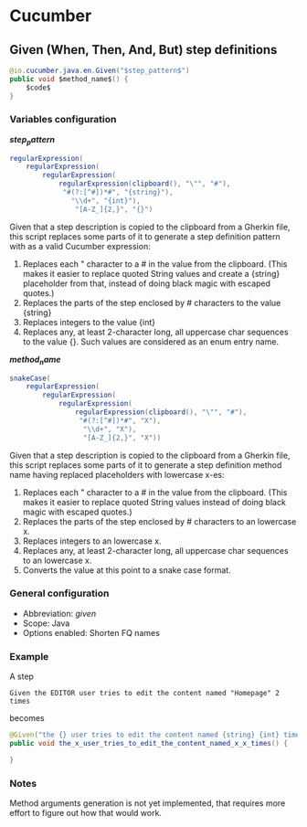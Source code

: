 # Cucumber

## Given (When, Then, And, But) step definitions

```java
@io.cucumber.java.en.Given("$step_pattern$")
public void $method_name$() {
    $code$
}
```

### Variables configuration

**$step_pattern$**

```java
regularExpression(
    regularExpression(
        regularExpression(
            regularExpression(clipboard(), "\"", "#"),
             "#(?:[^#])*#", "{string}"),
               "\\d+", "{int}"),
                "[A-Z_]{2,}", "{}")
```

Given that a step description is copied to the clipboard from a Gherkin file, this script replaces some parts of it to generate a step definition pattern with as a valid Cucumber expression:
1. Replaces each " character to a # in the value from the clipboard. (This makes it easier to replace quoted String values and create a {string} placeholder from that, instead of doing black magic with escaped quotes.)
2. Replaces the parts of the step enclosed by # characters to the value {string}
3. Replaces integers to the value {int}
4. Replaces any, at least 2-character long, all uppercase char sequences to the value {}. Such values are considered as an enum entry name.

**$method_name$**

```java
snakeCase(
    regularExpression(
        regularExpression(
            regularExpression(
                regularExpression(clipboard(), "\"", "#"),
                 "#(?:[^#])*#", "X"),
                  "\\d+", "X"), 
                  "[A-Z_]{2,}", "X"))
```

Given that a step description is copied to the clipboard from a Gherkin file, this script replaces some parts of it to generate a step definition method name having replaced placeholders with lowercase x-es:
1. Replaces each " character to a # in the value from the clipboard. (This makes it easier to replace quoted String values instead of doing black magic with escaped quotes.)
2. Replaces the parts of the step enclosed by # characters to an lowercase x.
3. Replaces integers to an lowercase x.
4. Replaces any, at least 2-character long, all uppercase char sequences to an lowercase x.
5. Converts the value at this point to a snake case format.

### General configuration
- Abbreviation: *given*
- Scope: Java
- Options enabled: Shorten FQ names

### Example
A step

`Given the EDITOR user tries to edit the content named "Homepage" 2 times`

becomes

```java
@Given("the {} user tries to edit the content named {string} {int} times")
public void the_x_user_tries_to_edit_the_content_named_x_x_times() {

}
```

### Notes
Method arguments generation is not yet implemented, that requires more effort to figure out how that would work.
